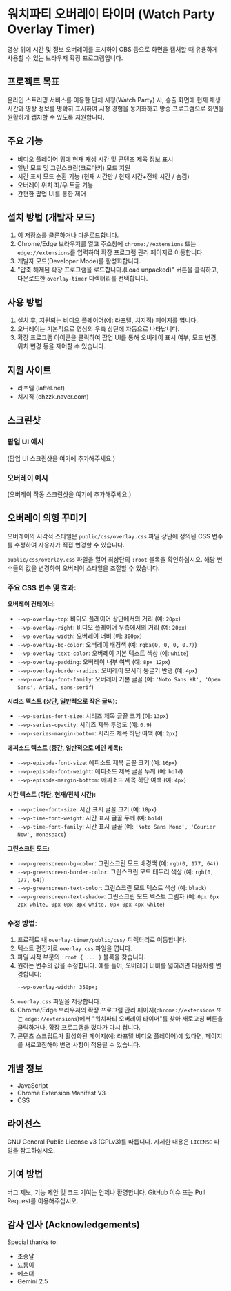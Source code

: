 # 워치파티 오버레이 타이머 (Watch Party Overlay Timer)

영상 위에 시간 및 정보 오버레이를 표시하여 OBS 등으로 화면을 캡처할 때 유용하게 사용할 수 있는 브라우저 확장 프로그램입니다.

## 프로젝트 목표

온라인 스트리밍 서비스를 이용한 단체 시청(Watch Party) 시, 송출 화면에 현재 재생 시간과 영상 정보를 명확히 표시하여 시청 경험을 동기화하고 방송 프로그램으로 화면을 원활하게 캡처할 수 있도록 지원합니다.

## 주요 기능

*   비디오 플레이어 위에 현재 재생 시간 및 콘텐츠 제목 정보 표시
*   일반 모드 및 그린스크린(크로마키) 모드 지원
*   시간 표시 모드 순환 기능 (현재 시간만 / 현재 시간+전체 시간 / 숨김)
*   오버레이 위치 좌/우 토글 기능
*   간편한 팝업 UI를 통한 제어

## 설치 방법 (개발자 모드)

1.  이 저장소를 클론하거나 다운로드합니다.
2.  Chrome/Edge 브라우저를 열고 주소창에 `chrome://extensions` 또는 `edge://extensions`를 입력하여 확장 프로그램 관리 페이지로 이동합니다.
3.  개발자 모드(Developer Mode)를 활성화합니다.
4.  "압축 해제된 확장 프로그램을 로드합니다.(Load unpacked)" 버튼을 클릭하고, 다운로드한 `overlay-timer` 디렉터리를 선택합니다.

## 사용 방법

1.  설치 후, 지원되는 비디오 플레이어(예: 라프텔, 치지직) 페이지를 엽니다.
2.  오버레이는 기본적으로 영상의 우측 상단에 자동으로 나타납니다.
3.  확장 프로그램 아이콘을 클릭하여 팝업 UI를 통해 오버레이 표시 여부, 모드 변경, 위치 변경 등을 제어할 수 있습니다.

## 지원 사이트

*   라프텔 (laftel.net)
*   치지직 (chzzk.naver.com)

## 스크린샷

### 팝업 UI 예시

<!-- [[팝업 UI 스크린샷 위치]] -->
(팝업 UI 스크린샷을 여기에 추가해주세요.)

### 오버레이 예시

<!-- [[오버레이 작동 스크린샷 위치]] -->
(오버레이 작동 스크린샷을 여기에 추가해주세요.)

## 오버레이 외형 꾸미기

오버레이의 시각적 스타일은 `public/css/overlay.css` 파일 상단에 정의된 CSS 변수를 수정하여 사용자가 직접 변경할 수 있습니다.

`public/css/overlay.css` 파일을 열어 최상단의 `:root` 블록을 확인하십시오. 해당 변수들의 값을 변경하여 오버레이 스타일을 조절할 수 있습니다.

### 주요 CSS 변수 및 효과:

**오버레이 컨테이너:**
*   `--wp-overlay-top`: 비디오 플레이어 상단에서의 거리 (예: `20px`)
*   `--wp-overlay-right`: 비디오 플레이어 우측에서의 거리 (예: `20px`)
*   `--wp-overlay-width`: 오버레이 너비 (예: `300px`)
*   `--wp-overlay-bg-color`: 오버레이 배경색 (예: `rgba(0, 0, 0, 0.7)`)
*   `--wp-overlay-text-color`: 오버레이 기본 텍스트 색상 (예: `white`)
*   `--wp-overlay-padding`: 오버레이 내부 여백 (예: `8px 12px`)
*   `--wp-overlay-border-radius`: 오버레이 모서리 둥글기 반경 (예: `4px`)
*   `--wp-overlay-font-family`: 오버레이 기본 글꼴 (예: `'Noto Sans KR', 'Open Sans', Arial, sans-serif`)

**시리즈 텍스트 (상단, 일반적으로 작은 글씨):**
*   `--wp-series-font-size`: 시리즈 제목 글꼴 크기 (예: `13px`)
*   `--wp-series-opacity`: 시리즈 제목 투명도 (예: `0.9`)
*   `--wp-series-margin-bottom`: 시리즈 제목 하단 여백 (예: `2px`)

**에피소드 텍스트 (중간, 일반적으로 메인 제목):**
*   `--wp-episode-font-size`: 에피소드 제목 글꼴 크기 (예: `16px`)
*   `--wp-episode-font-weight`: 에피소드 제목 글꼴 두께 (예: `bold`)
*   `--wp-episode-margin-bottom`: 에피소드 제목 하단 여백 (예: `4px`)

**시간 텍스트 (하단, 현재/전체 시간):**
*   `--wp-time-font-size`: 시간 표시 글꼴 크기 (예: `18px`)
*   `--wp-time-font-weight`: 시간 표시 글꼴 두께 (예: `bold`)
*   `--wp-time-font-family`: 시간 표시 글꼴 (예: `'Noto Sans Mono', 'Courier New', monospace`)

**그린스크린 모드:**
*   `--wp-greenscreen-bg-color`: 그린스크린 모드 배경색 (예: `rgb(0, 177, 64)`)
*   `--wp-greenscreen-border-color`: 그린스크린 모드 테두리 색상 (예: `rgb(0, 177, 64)`)
*   `--wp-greenscreen-text-color`: 그린스크린 모드 텍스트 색상 (예: `black`)
*   `--wp-greenscreen-text-shadow`: 그린스크린 모드 텍스트 그림자 (예: `0px 0px 2px white, 0px 0px 3px white, 0px 0px 4px white`)

### 수정 방법:

1.  프로젝트 내 `overlay-timer/public/css/` 디렉터리로 이동합니다.
2.  텍스트 편집기로 `overlay.css` 파일을 엽니다.
3.  파일 시작 부분의 `:root { ... }` 블록을 찾습니다.
4.  원하는 변수의 값을 수정합니다. 예를 들어, 오버레이 너비를 넓히려면 다음처럼 변경합니다:
    ```css
    --wp-overlay-width: 350px; 
    ```
5.  `overlay.css` 파일을 저장합니다.
6.  Chrome/Edge 브라우저의 확장 프로그램 관리 페이지(`chrome://extensions` 또는 `edge://extensions`)에서 "워치파티 오버레이 타이머"를 찾아 새로고침 버튼을 클릭하거나, 확장 프로그램을 껐다가 다시 켭니다.
7.  콘텐츠 스크립트가 활성화된 페이지(예: 라프텔 비디오 플레이어)에 있다면, 페이지를 새로고침해야 변경 사항이 적용될 수 있습니다.

## 개발 정보

*   JavaScript
*   Chrome Extension Manifest V3
*   CSS

## 라이선스

GNU General Public License v3 (GPLv3)를 따릅니다. 자세한 내용은 `LICENSE` 파일을 참고하십시오.

## 기여 방법

버그 제보, 기능 제안 및 코드 기여는 언제나 환영합니다. GitHub 이슈 또는 Pull Request를 이용해주십시오.

## 감사 인사 (Acknowledgements)

Special thanks to:
*   초승달
*   뇨롱이
*   에스더
*   Gemini 2.5 